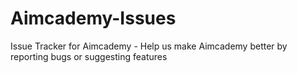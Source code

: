 # Aimcademy-Issues
Issue Tracker for Aimcademy - Help us make Aimcademy better by reporting bugs or suggesting features
